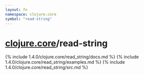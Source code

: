 ```yaml
---
layout: fn
namespace: clojure.core
symbol: "read-string"
---
```


# [clojure.core](../)/read-string

{% include 1.4.0/clojure.core/read_string/docs.md %}
{% include 1.4.0/clojure.core/read_string/examples.md %}
{% include 1.4.0/clojure.core/read_string/src.md %}

